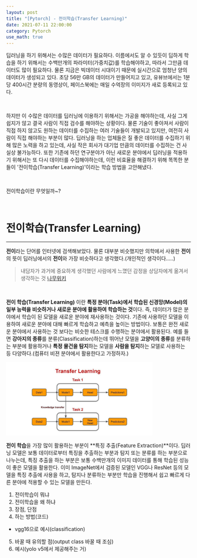 ```yaml
---
layout: post
title: "[Pytorch] - 전이학습(Transfer Learning)"
date: 2021-07-11 22:00:00
category: Pytorch
use_math: true
---
```


딥러닝을 하기 위해서는 수많은 데이터가 필요하다. 이름에서도 알 수 있듯이 딥하게 학습을 하기 위해서는 수백만개의 파라미터(가중치값)를 학습해야하고, 따라서 그만큼 데이터도 많이 필요하다. 물론 지금은 빅데이터 시대이기 때문에 실시간으로 엄청난 양의 데이터가 생성되고 있다. 초당 56만 GB의 데이터가 만들어지고 있고, 유뷰브에서는 1분당 400시간 분량의 동영상이, 페이스북에는 매일 수억장의 이미지가 새로 등록되고 있다.

<br>

하지만 이 수많은 데이터를 딥러닝에 이용하기 위해서는 가공을 해야하는데, 사실 그게 쉽지가 않고 결국 사람이 직접 검수를 해야하는 상황이다. 물론 기술이 좋아져서 사람이 직접 하지 않고도 원하는 데이터를 수집하는 여러 기술들이 개발되고 있지만, 여전히 사람이 직접 해야하는 부분이 많다. 딥러닝을 하는 업체들은 질 좋은 데이터를 수집하기 위해 많은 노력을 하고 있는데, 사실 작은 회사가 대기업 만큼의 데이터를 수집하는 건 사실상 불가능하다. 또한 기존에 하던 연구분야가 아닌 새로운 분야에서 딥러닝을 적용하기 위해서는 또 다시 데이터를 수집해야하는데, 이런 비효율을 해결하기 위해 똑똑한 분들이 '전이학습(Transfer Learning)'이라는 학습 방법을 고안해냈다.

<br>

전이학습이란 무엇일까~?

<br>

# 전이학습(Transfer Learning)
<hr>

**전이**라는 단어를 인터넷에 검색해보았다. 물론 대부분 비슷했지만 의학에서 사용한 **전이**의 뜻이 딥러닝에서의 **전이**와 가장 비슷하다고 생각했다.(개인적인 생각이다.....)
> 내담자가 과거에 중요하게 생각했던 사람에게 느꼈던 감정을 상담자에게 옮겨서 생각하는 것 [나무위키](https://namu.wiki/w/%EC%A0%84%EC%9D%B4)

<br>

**전이 학습(Transfer Learning)** 이란 **특정 분야(Task)에서 학습된 신경망(Model)의 일부 능력을 비슷하거나 새로운 분야에 활용하여 학습하는 것**이다. 즉, 데이터가 많은 분야에서 학습이 된 모델을 새로운 분야에 재사용하는 것이다. 기존에 사용하던 모델을 이용하여 새로운 분야에 대해 빠르게 학습하고 예측을 높이는 방법이다. 보통은 완전 새로운 분야에서 사용하는 것 보다는 비슷한 테스크를 수행하는 분야에서 활용된다. 예를 들면 **강아지의 종류**를 분류(Classification)하는데 뛰어난 모델을 **고양이의 종류**를 분류하는 부분에 활용하거나 **특정 물건을 탐지**하는 모델을 **사람을 탐지**하는 모델로 사용하는 등 다양하다.(컴퓨터 비젼 분야에서 활용한다고 가정하자.)

<img  src="/public/img/pytorch/transfer-learning.jpeg" width="400" style='margin: 0px auto;'/>


<br>

**전이 학습**을 가장 많이 활용하는 부분이 **특징 추출(Feature Extraction)**이다. 딥러닝 모델은 보통 데이터로부터 특징을 추출하는 부분과 탐지 또는 분류를 하는 부분으로 나누는데, 특징 추출을 하는 부분은 보통 수백만개의 이미지 데이터를 통해 학습된 성능이 좋은 모델을 활용한다. 이미 ImageNet에서 검증된 모델인 VGG나 ResNet 등의 모델을 특징 추출에 사용을 하고, 탐지나 분류하는 부분만 학습을 진행해서 쉽고 빠르게 다른 분야에 적용할 수 있는 모델을 만든다.







1. 전이학습이 뭐냐
2. 전이학습을 왜 하냐
3. 장점, 단점
4. 하는 방법(코드)
- vgg16으로 예시(classification)
5. 바꿀 때 유의할 점(output class 바꿀 때 조심)
6. 예시(yolo v5에서 제공해주는 거)